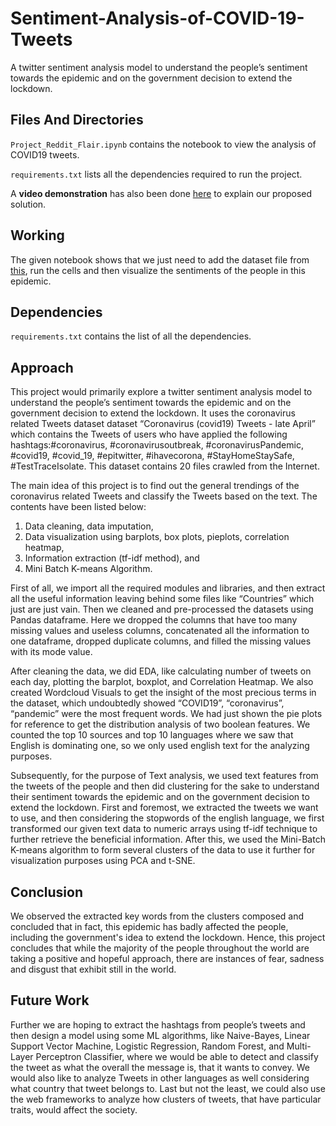 # Sentiment-Analysis-of-COVID-19-Tweets
A twitter sentiment analysis model to understand the people’s sentiment towards the epidemic and on the government decision to extend the lockdown.


## Files And Directories

```Project_Reddit_Flair.ipynb``` contains the notebook to view the analysis of  COVID19 tweets.

```requirements.txt``` lists all the dependencies required to run the project.

A **video demonstration** has also been done [here](https://drive.google.com/file/d/1iXuqDvdG2XCg2vRr2ujyEzlhgUbf07d-/view) to explain our proposed solution. 


## Working
The given notebook shows that we just need to add the dataset file from [this](https://www.kaggle.com/smid80/coronavirus-covid19-tweets-late-april/activity), run the cells and then visualize the sentiments of the people in this epidemic.


## Dependencies

```requirements.txt``` contains the list of all the dependencies.


## Approach

This project would primarily explore a twitter sentiment analysis model to understand the people’s sentiment towards the epidemic and on the government decision to extend the lockdown. It uses the coronavirus related Tweets dataset dataset “Coronavirus (covid19) Tweets - late April” which contains the Tweets of users who have applied the following hashtags:#coronavirus, #coronavirusoutbreak, #coronavirusPandemic, #covid19, #covid_19, #epitwitter, #ihavecorona, #StayHomeStaySafe, #TestTraceIsolate. This dataset contains 20 files crawled from the Internet. 

The main idea of this project is to find out the general trendings of the coronavirus related Tweets and classify the Tweets based on the text. The contents have been listed below:
1. Data cleaning, data imputation, 
2. Data visualization using barplots, box plots, pieplots, correlation heatmap, 
3. Information extraction (tf-idf method), and
4. Mini Batch K-means Algorithm.

First of all, we import all the required modules and libraries, and then extract all the useful information leaving behind some files like “Countries” which just are just vain. Then we cleaned and pre-processed the datasets using Pandas dataframe. Here we dropped the columns that have too many missing values and useless columns, concatenated all the information to one dataframe, dropped duplicate columns, and filled the missing values with its mode value.

After cleaning the data, we did EDA, like calculating number of tweets on each day, plotting the barplot, boxplot, and Correlation Heatmap. We also created Wordcloud Visuals to get the insight of the most precious terms in the dataset, which undoubtedly showed “COVID19”, “coronavirus”, “pandemic” were the most frequent words. We had just shown the pie plots for reference to get the distribution analysis of two boolean features. We counted the top 10 sources and top 10 languages where we saw that English is dominating one, so we only used english text for the analyzing purposes. 

Subsequently, for the purpose of Text analysis, we used text features from the tweets of the people and then did clustering for the sake to understand their sentiment towards the epidemic and on the government decision to extend the lockdown. First and foremost, we extracted the tweets we want to use, and then considering the stopwords of the english language, we first transformed our given text data to numeric arrays using tf-idf technique to further retrieve the beneficial information. After this, we used the Mini-Batch K-means algorithm to form several clusters of the data to use it further for visualization purposes using PCA and t-SNE. 


## Conclusion

We observed the extracted key words from the clusters composed and concluded that in fact, this epidemic has badly affected the people, including the government's idea to extend the lockdown. Hence, this project concludes that while the majority of the people throughout the world are taking a positive and hopeful approach, there are instances of fear, sadness and disgust that exhibit still in the world.


## Future Work

Further we are hoping to extract the hashtags from people’s tweets and then design a model using some ML algorithms, like Naive-Bayes, Linear Support Vector Machine, Logistic Regression, Random Forest, and Multi-Layer Perceptron Classifier, where we would be able to detect and classify the tweet as what the overall the message is, that it wants to convey. We would also like to analyze Tweets in other languages as well considering what country that tweet belongs to. Last but not the least, we could also use the web frameworks to analyze how clusters of tweets, that have particular traits, would affect the society. 

